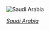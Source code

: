 
![Saudi Arabia](https://www.gstatic.com/prettyearth/assets/full/2065.jpg)

*[Saudi Arabia](https://www.google.com/maps/@22.088843,54.65362,13z/data=!3m1!1e3)*
